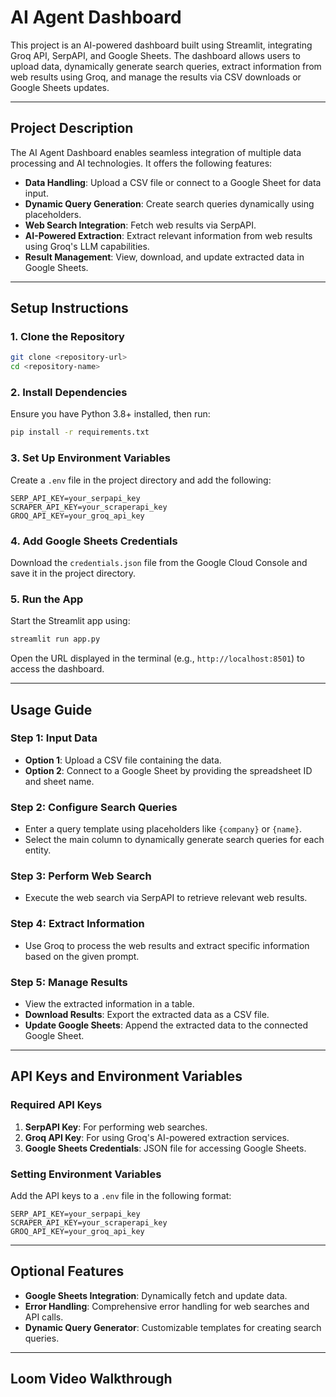 
# AI Agent Dashboard

This project is an AI-powered dashboard built using Streamlit, integrating Groq API, SerpAPI, and Google Sheets. The dashboard allows users to upload data, dynamically generate search queries, extract information from web results using Groq, and manage the results via CSV downloads or Google Sheets updates.

---

## Project Description

The AI Agent Dashboard enables seamless integration of multiple data processing and AI technologies. It offers the following features:
- **Data Handling**: Upload a CSV file or connect to a Google Sheet for data input.
- **Dynamic Query Generation**: Create search queries dynamically using placeholders.
- **Web Search Integration**: Fetch web results via SerpAPI.
- **AI-Powered Extraction**: Extract relevant information from web results using Groq's LLM capabilities.
- **Result Management**: View, download, and update extracted data in Google Sheets.

---

## Setup Instructions

### **1. Clone the Repository**
```bash
git clone <repository-url>
cd <repository-name>
```

### **2. Install Dependencies**
Ensure you have Python 3.8+ installed, then run:
```bash
pip install -r requirements.txt
```

### **3. Set Up Environment Variables**
Create a `.env` file in the project directory and add the following:
```plaintext
SERP_API_KEY=your_serpapi_key
SCRAPER_API_KEY=your_scraperapi_key
GROQ_API_KEY=your_groq_api_key
```

### **4. Add Google Sheets Credentials**
Download the `credentials.json` file from the Google Cloud Console and save it in the project directory.

### **5. Run the App**
Start the Streamlit app using:
```bash
streamlit run app.py
```
Open the URL displayed in the terminal (e.g., `http://localhost:8501`) to access the dashboard.

---

## Usage Guide

### **Step 1: Input Data**
- **Option 1**: Upload a CSV file containing the data.
- **Option 2**: Connect to a Google Sheet by providing the spreadsheet ID and sheet name.

### **Step 2: Configure Search Queries**
- Enter a query template using placeholders like `{company}` or `{name}`.
- Select the main column to dynamically generate search queries for each entity.

### **Step 3: Perform Web Search**
- Execute the web search via SerpAPI to retrieve relevant web results.

### **Step 4: Extract Information**
- Use Groq to process the web results and extract specific information based on the given prompt.

### **Step 5: Manage Results**
- View the extracted information in a table.
- **Download Results**: Export the extracted data as a CSV file.
- **Update Google Sheets**: Append the extracted data to the connected Google Sheet.

---

## API Keys and Environment Variables

### **Required API Keys**
1. **SerpAPI Key**: For performing web searches.
2. **Groq API Key**: For using Groq's AI-powered extraction services.
3. **Google Sheets Credentials**: JSON file for accessing Google Sheets.

### **Setting Environment Variables**
Add the API keys to a `.env` file in the following format:
```plaintext
SERP_API_KEY=your_serpapi_key
SCRAPER_API_KEY=your_scraperapi_key
GROQ_API_KEY=your_groq_api_key
```

---

## Optional Features

- **Google Sheets Integration**: Dynamically fetch and update data.
- **Error Handling**: Comprehensive error handling for web searches and API calls.
- **Dynamic Query Generator**: Customizable templates for creating search queries.

---

## Loom Video Walkthrough

